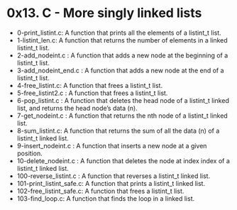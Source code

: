 # 0x13. C - More singly linked lists
* 0-print_listint.c: A  function that prints all the elements of a listint_t list.
* 1-listint_len.c: A function that returns the number of elements in a linked listint_t list.
* 2-add_nodeint.c : A function that adds a new node at the beginning of a listint_t list.
* 3-add_nodeint_end.c : A function that adds a new node at the end of a listint_t list.
* 4-free_listint.c: A  function that frees a listint_t list.
* 5-free_listint2.c : A function that frees a listint_t list.
* 6-pop_listint.c : A function that deletes the head node of a listint_t linked list, and returns the head node’s data (n).
* 7-get_nodeint.c : A function that returns the nth node of a listint_t linked list.
* 8-sum_listint.c: A  function that returns the sum of all the data (n) of a listint_t linked list.
* 9-insert_nodeint.c : A function that inserts a new node at a given position.
* 10-delete_nodeint.c : A function that deletes the node at index index of a listint_t linked list.
* 100-reverse_listint.c : A function that reverses a listint_t linked list.
* 101-print_listint_safe.c: A function that prints a listint_t linked list.
* 102-free_listint_safe.c: A function that frees a listint_t list.
* 103-find_loop.c: A function that finds the loop in a linked list.
